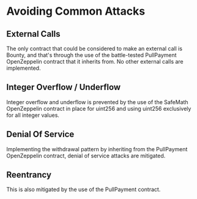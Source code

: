 # Avoiding Common Attacks
## External Calls
The only contract that could be considered to make an external call is Bounty, and that's through the use of the battle-tested PullPayment OpenZeppelin contract that it inherits from. No other external calls are implemented.

## Integer Overflow / Underflow
Integer overflow and underflow is prevented by the use of the SafeMath OpenZeppelin contract in place for uint256 and using uint256 exclusively for all integer values.

## Denial Of Service
Implementing the withdrawal pattern by inheriting from the PullPayment OpenZeppelin contract, denial of service attacks are mitigated.

## Reentrancy
This is also mitigated by the use of the PullPayment contract.